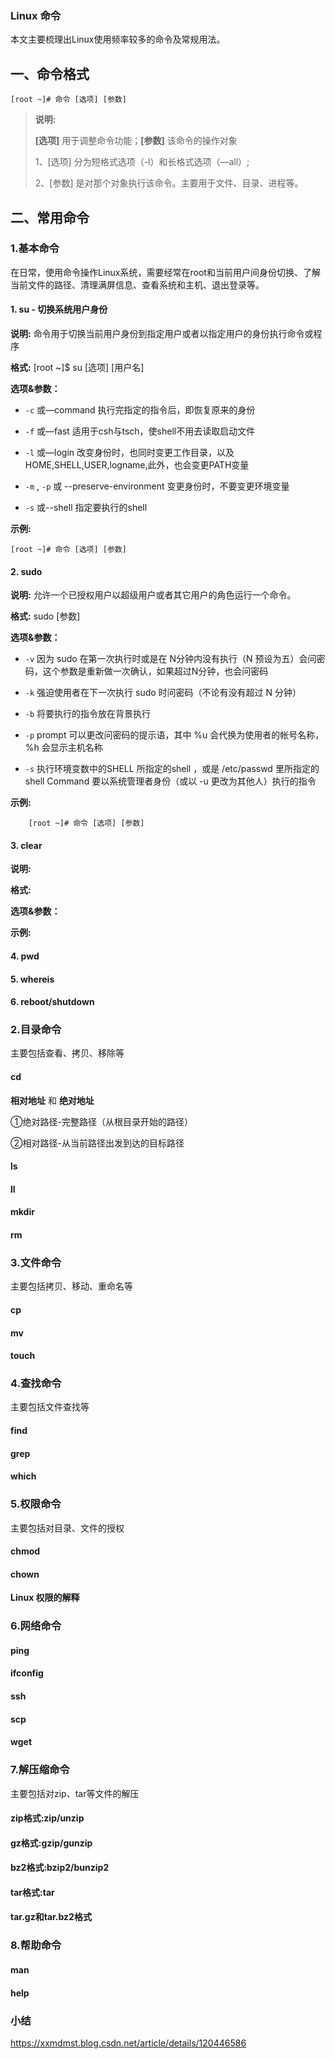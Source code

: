 ### Linux 命令 ###

本文主要梳理出Linux使用频率较多的命令及常规用法。

## 一、命令格式 ##

```Shell
[root ~]# 命令 [选项] [参数]
```

> **说明:**
>
> **[选项]** 用于调整命令功能；**[参数]** 该命令的操作对象
>
> 1、[选项] 分为短格式选项（-l）和长格式选项（—all）;
>
> 2、[参数] 是对那个对象执行该命令。主要用于文件、目录、进程等。

## 二、常用命令 ##

### 1.基本命令 ###

在日常，使用命令操作Linux系统，需要经常在root和当前用户间身份切换、了解当前文件的路径、清理满屏信息、查看系统和主机、退出登录等。

#### 1. su - 切换系统用户身份 ####

**说明:**  命令用于切换当前用户身份到指定用户或者以指定用户的身份执行命令或程序

**格式:**  [root ~]$ su [选项] [用户名]

**选项&参数：**

- `-c` 或—command 执行完指定的指令后，即恢复原来的身份

- `-f` 或—fast 适用于csh与tsch，使shell不用去读取启动文件

- `-l` 或—login 改变身份时，也同时变更工作目录，以及HOME,SHELL,USER,logname,此外，也会变更PATH变量

- `-m` , `-p` 或 --preserve-environment 变更身份时，不要变更环境变量

- `-s` 或--shell 指定要执行的shell

**示例:**

```shell
[root ~]# 命令 [选项] [参数] 
```

#### 2. sudo ####

**说明:** 允许一个已授权用户以超级用户或者其它用户的角色运行一个命令。

**格式:** sudo [参数]

**选项&参数：**

- `-v` 因为 sudo 在第一次执行时或是在 N分钟内没有执行（N 预设为五）会问密码，这个参数是重新做一次确认，如果超过N分钟，也会问密码

- `-k` 强迫使用者在下一次执行 sudo 时问密码（不论有没有超过 N 分钟）

- `-b` 将要执行的指令放在背景执行

- `-p` prompt 可以更改问密码的提示语，其中 %u 会代换为使用者的帐号名称，%h 会显示主机名称

- `-s` 执行环境变数中的SHELL 所指定的shell ，或是 /etc/passwd 里所指定的 shell Command 要以系统管理者身份（或以 -u 更改为其他人）执行的指令

**示例:**

```shell
	[root ~]# 命令 [选项] [参数] 
```

#### 3. clear ####

**说明:**

**格式:**

**选项&参数：**

**示例:**

#### 4. pwd ####

#### 5. whereis ####

#### 6. reboot/shutdown ####

### 2.目录命令 ###

主要包括查看、拷贝、移除等

#### cd ####

**相对地址** 和 **绝对地址**

①绝对路径-完整路径（从根目录开始的路径）

②相对路径-从当前路径出发到达的目标路径

#### ls ####

#### ll ####

#### mkdir ####

#### rm ####



### 3.文件命令 ###

主要包括拷贝、移动、重命名等

#### cp ####

#### mv ####

#### touch

### 4.查找命令 ###

主要包括文件查找等

#### find ####

#### grep ####

#### which ####

### 5.权限命令 ###

主要包括对目录、文件的授权

#### chmod ####

#### chown ####

**Linux 权限的解释**

### 6.网络命令 ###

#### ping ####

#### ifconfig ####

#### ssh ####

#### scp ####

#### wget

### 7.解压缩命令 ###

主要包括对zip、tar等文件的解压

#### zip格式:zip/unzip ####

#### gz格式:gzip/gunzip ####

#### bz2格式:bzip2/bunzip2 ####

#### tar格式:tar ####

#### tar.gz和tar.bz2格式 ####

### 8.帮助命令 ###

#### man ####

#### help ####

### 小结 ###

<https://xxmdmst.blog.csdn.net/article/details/120446586>
